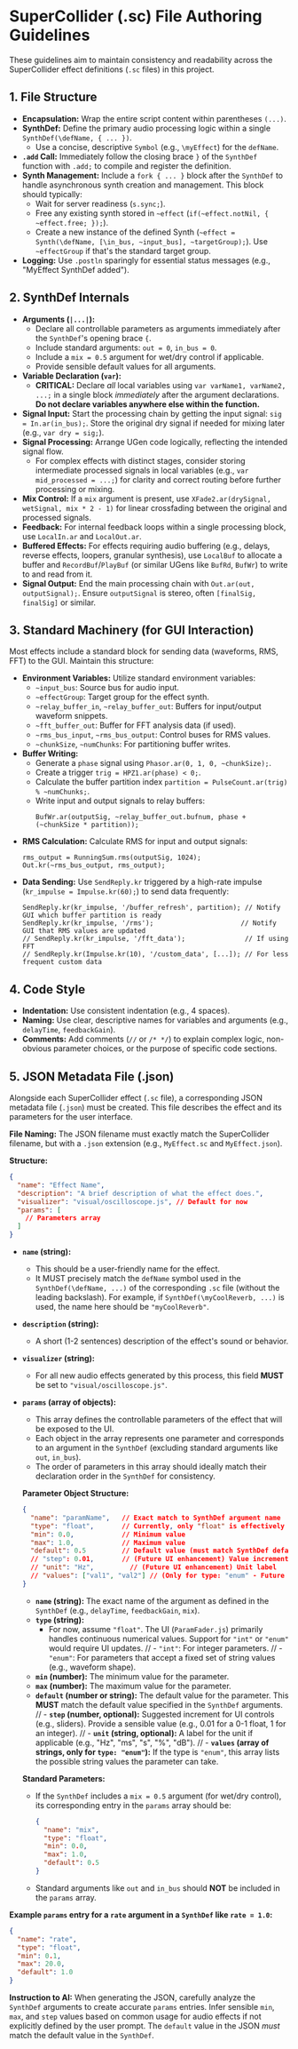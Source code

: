 # SuperCollider (.sc) File Authoring Guidelines

These guidelines aim to maintain consistency and readability across the SuperCollider effect definitions (`.sc` files) in this project.

## 1. File Structure

-   **Encapsulation:** Wrap the entire script content within parentheses `(...)`.
-   **SynthDef:** Define the primary audio processing logic within a single `SynthDef(\defName, { ... })`.
    -   Use a concise, descriptive `Symbol` (e.g., `\myEffect`) for the `defName`.
-   **`.add` Call:** Immediately follow the closing brace `}` of the `SynthDef` function with `.add;` to compile and register the definition.
-   **Synth Management:** Include a `fork { ... }` block after the `SynthDef` to handle asynchronous synth creation and management. This block should typically:
    -   Wait for server readiness (`s.sync;`).
    -   Free any existing synth stored in `~effect` (`if(~effect.notNil, { ~effect.free; });`).
    -   Create a new instance of the defined Synth (`~effect = Synth(\defName, [\in_bus, ~input_bus], ~targetGroup);`). Use `~effectGroup` if that's the standard target group.
-   **Logging:** Use `.postln` sparingly for essential status messages (e.g., "MyEffect SynthDef added").

## 2. SynthDef Internals

-   **Arguments (`|...|`):**
    -   Declare all controllable parameters as arguments immediately after the `SynthDef`'s opening brace `{`.
    -   Include standard arguments: `out = 0`, `in_bus = 0`.
    -   Include a `mix = 0.5` argument for wet/dry control if applicable.
    -   Provide sensible default values for all arguments.
-   **Variable Declaration (`var`):**
    -   **CRITICAL:** Declare *all* local variables using `var varName1, varName2, ...;` in a single block *immediately* after the argument declarations. **Do not declare variables anywhere else within the function.**
-   **Signal Input:** Start the processing chain by getting the input signal: `sig = In.ar(in_bus);`. Store the original dry signal if needed for mixing later (e.g., `var dry = sig;`).
-   **Signal Processing:** Arrange UGen code logically, reflecting the intended signal flow.
    -   For complex effects with distinct stages, consider storing intermediate processed signals in local variables (e.g., `var mid_processed = ...;`) for clarity and correct routing before further processing or mixing.
-   **Mix Control:** If a `mix` argument is present, use `XFade2.ar(drySignal, wetSignal, mix * 2 - 1)` for linear crossfading between the original and processed signals.
-   **Feedback:** For internal feedback loops within a single processing block, use `LocalIn.ar` and `LocalOut.ar`.
-   **Buffered Effects:** For effects requiring audio buffering (e.g., delays, reverse effects, loopers, granular synthesis), use `LocalBuf` to allocate a buffer and `RecordBuf`/`PlayBuf` (or similar UGens like `BufRd`, `BufWr`) to write to and read from it.
-   **Signal Output:** End the main processing chain with `Out.ar(out, outputSignal);`. Ensure `outputSignal` is stereo, often `[finalSig, finalSig]` or similar.

## 3. Standard Machinery (for GUI Interaction)

Most effects include a standard block for sending data (waveforms, RMS, FFT) to the GUI. Maintain this structure:

-   **Environment Variables:** Utilize standard environment variables:
    -   `~input_bus`: Source bus for audio input.
    -   `~effectGroup`: Target group for the effect synth.
    -   `~relay_buffer_in`, `~relay_buffer_out`: Buffers for input/output waveform snippets.
    -   `~fft_buffer_out`: Buffer for FFT analysis data (if used).
    -   `~rms_bus_input`, `~rms_bus_output`: Control buses for RMS values.
    -   `~chunkSize`, `~numChunks`: For partitioning buffer writes.
-   **Buffer Writing:**
    -   Generate a `phase` signal using `Phasor.ar(0, 1, 0, ~chunkSize);`.
    -   Create a trigger `trig = HPZ1.ar(phase) < 0;`.
    -   Calculate the buffer partition index `partition = PulseCount.ar(trig) % ~numChunks;`.
    -   Write input and output signals to relay buffers:
        ```supercollider
        BufWr.ar(outputSig, ~relay_buffer_out.bufnum, phase + (~chunkSize * partition));
        ```
-   **RMS Calculation:** Calculate RMS for input and output signals:
    ```supercollider
    rms_output = RunningSum.rms(outputSig, 1024);
    Out.kr(~rms_bus_output, rms_output);
    ```
-   **Data Sending:** Use `SendReply.kr` triggered by a high-rate impulse (`kr_impulse = Impulse.kr(60);`) to send data frequently:
    ```supercollider
    SendReply.kr(kr_impulse, '/buffer_refresh', partition); // Notify GUI which buffer partition is ready
    SendReply.kr(kr_impulse, '/rms');                      // Notify GUI that RMS values are updated
    // SendReply.kr(kr_impulse, '/fft_data');               // If using FFT
    // SendReply.kr(Impulse.kr(10), '/custom_data', [...]); // For less frequent custom data
    ```

## 4. Code Style

-   **Indentation:** Use consistent indentation (e.g., 4 spaces).
-   **Naming:** Use clear, descriptive names for variables and arguments (e.g., `delayTime`, `feedbackGain`).
-   **Comments:** Add comments (`//` or `/* */`) to explain complex logic, non-obvious parameter choices, or the purpose of specific code sections.

## 5. JSON Metadata File (.json)

Alongside each SuperCollider effect (`.sc` file), a corresponding JSON metadata file (`.json`) must be created. This file describes the effect and its parameters for the user interface.

**File Naming:** The JSON filename must exactly match the SuperCollider filename, but with a `.json` extension (e.g., `MyEffect.sc` and `MyEffect.json`).

**Structure:**

```json
{
  "name": "Effect Name",
  "description": "A brief description of what the effect does.",
  "visualizer": "visual/oscilloscope.js", // Default for now
  "params": [
    // Parameters array
  ]
}
```

-   **`name` (string):**
    -   This should be a user-friendly name for the effect.
    -   It MUST precisely match the `defName` symbol used in the `SynthDef(\defName, ...)` of the corresponding `.sc` file (without the leading backslash). For example, if `SynthDef(\myCoolReverb, ...)` is used, the name here should be `"myCoolReverb"`.
-   **`description` (string):**
    -   A short (1-2 sentences) description of the effect's sound or behavior.
-   **`visualizer` (string):**
    -   For all new audio effects generated by this process, this field **MUST** be set to `"visual/oscilloscope.js"`.
-   **`params` (array of objects):**
    -   This array defines the controllable parameters of the effect that will be exposed to the UI.
    -   Each object in the array represents one parameter and corresponds to an argument in the `SynthDef` (excluding standard arguments like `out`, `in_bus`).
    -   The order of parameters in this array should ideally match their declaration order in the `SynthDef` for consistency.

    **Parameter Object Structure:**
    ```json
    {
      "name": "paramName",   // Exact match to SynthDef argument name
      "type": "float",       // Currently, only "float" is effectively supported by the UI
      "min": 0.0,            // Minimum value
      "max": 1.0,            // Maximum value
      "default": 0.5         // Default value (must match SynthDef default)
      // "step": 0.01,       // (Future UI enhancement) Value increment step
      // "unit": "Hz",         // (Future UI enhancement) Unit label
      // "values": ["val1", "val2"] // (Only for type: "enum" - Future UI enhancement)
    }
    ```
    -   **`name` (string):** The exact name of the argument as defined in the `SynthDef` (e.g., `delayTime`, `feedbackGain`, `mix`).
    -   **`type` (string):**
        -   For now, assume `"float"`. The UI (`ParamFader.js`) primarily handles continuous numerical values. Support for `"int"` or `"enum"` would require UI updates.
        // -   `"int"`: For integer parameters.
        // -   `"enum"`: For parameters that accept a fixed set of string values (e.g., waveform shape).
    -   **`min` (number):** The minimum value for the parameter.
    -   **`max` (number):** The maximum value for the parameter.
    -   **`default` (number or string):** The default value for the parameter. This **MUST** match the default value specified in the `SynthDef` arguments.
    // -   **`step` (number, optional):** Suggested increment for UI controls (e.g., sliders). Provide a sensible value (e.g., 0.01 for a 0-1 float, 1 for an integer).
    // -   **`unit` (string, optional):** A label for the unit if applicable (e.g., "Hz", "ms", "s", "%", "dB").
    // -   **`values` (array of strings, only for `type: "enum"`):** If the type is `"enum"`, this array lists the possible string values the parameter can take.

    **Standard Parameters:**
    -   If the `SynthDef` includes a `mix = 0.5` argument (for wet/dry control), its corresponding entry in the `params` array should be:
        ```json
        {
          "name": "mix",
          "type": "float",
          "min": 0.0,
          "max": 1.0,
          "default": 0.5
        }
        ```
    -   Standard arguments like `out` and `in_bus` should **NOT** be included in the `params` array.

**Example `params` entry for a `rate` argument in a `SynthDef` like `rate = 1.0`:**
```json
{
  "name": "rate",
  "type": "float",
  "min": 0.1,
  "max": 20.0,
  "default": 1.0
}
```

**Instruction to AI:** When generating the JSON, carefully analyze the `SynthDef` arguments to create accurate `params` entries. Infer sensible `min`, `max`, and `step` values based on common usage for audio effects if not explicitly defined by the user prompt. The `default` value in the JSON *must* match the default value in the `SynthDef`.